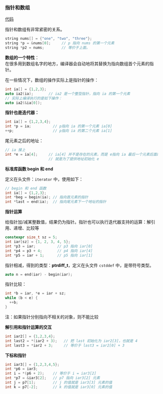 ### 指针和数组
[代码](Codes/basic_dev_codes/study_for_cpp/cpp_primary/chapter_3/section_5/main_3.cpp)

指针和数组有非常紧密的关系。

```c++
string nums[] = {"one", "two", "three"};
string *p = &nums[0];     // p 指向 nums 的第一个元素
string *p2 = nums;        // 等价于上面。
```
**数组的一个特性**：   
在很多用到数组名字的地方，编译器会自动地将其替换为指向数组首个元素的指针。

在一些情况下，数组的操作实际上是指针的操作：
```c++
int ia[] = {1,2,3};
auto ia2(ia);       // ia2 是一个整型指针，指向 ia 的第一个元素
// 实际上编译执行的是如下操作：
auto ia2(&ia[0]);
```

**指针也是迭代器：**
```c++
int ia[] = {1,2,3,4};
int *p = ia;          // p指向 ia 的第一个元素 ia[0]
++p;                  // p指向 ia 的第二个元素 ia[1]
```
尾元素之后的地址：
```c++
// ia 接上
int *e = ia[4];     // ia[4] 并不是存在的元素，而是 e指向 ia 最后一个元素后面的地址。
                    // 就是为了提供地址初始化 e
```
**标准库函数 begin 和 end**

定义在头文件：`iterator` 中，使用如下：
```c++
// begin 和 end 函数
int ia[] = {1,2,3};
int *beg = begin(ia); // 指向首元素的指针
int *last = end(ia);  // 指向尾元素下一个地址的指针
```
**指针运算**

给指针加/减某整数值，结果仍为指针。指针也可以执行迭代器支持的运算：解引用、递增、比较等

```c++
constexpr size_t sz = 5;
int iar[sz] = {1, 2, 3, 4, 5};
int *p3 = iar;          // p3 指向 iar[0]
int *p4 = p3 + 4;       // p4 指向 iar[4]
int *p5 = iar + 1;      // p5 指向 iar[1]
```
指针相减，得到的类型：**ptrdiff_t**，定义在头文件 `cstddef` 中，是带符号类型。
```c++
auto n = end(iar) - begin(iar);
```

指针比较：
```c++
int *b = iar, *e = iar + sz;
while (b < e) {
  ++b;
}
```
注：如果指针分别指向不相关的对象，则不能比较

**解引用和指针运算的交互**
```c++
int iar2[] = {1,2,3,4};
int last2 = *(iar2 + 3);   // 把 last 初始化为 iar2[3]，也就是 4
int last3 = *iar2 + 3;     // 等价于 last3 = iar2[0] + 3
```

**下标和指针**
```c++
int iar3[] = {1,2,3,4,5};
int *p6 = iar3;
int i = *(p6 + 2);    // 等价于 i = iar3[2]
int *p7 = &iar3[2];   // p7 指向 iar3[2] 元素
int j = p7[1];        // j 的值就是 iar3[3] 元素的值
int k = p7[-2];       // k 的值就是 iar3[0] 元素的值
```

